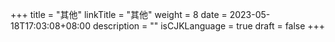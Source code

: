 +++
title = "其他"
linkTitle = "其他"
weight = 8
date = 2023-05-18T17:03:08+08:00
description = ""
isCJKLanguage = true
draft = false
+++